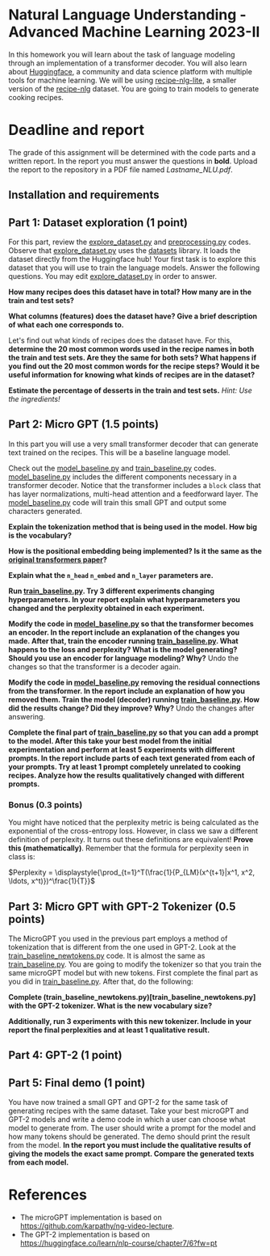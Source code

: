 # Natural Language Understanding - Advanced Machine Learning 2023-II

In this homework you will learn about the task of language modeling through an implementation of a transformer decoder. You will also learn about [Huggingface](https://huggingface.co/), a community and data science platform with multiple tools for machine learning. We will be using [recipe-nlg-lite](https://huggingface.co/datasets/m3hrdadfi/recipe_nlg_lite), a smaller version of the [recipe-nlg](https://recipenlg.cs.put.poznan.pl/) dataset. You are going to train models to generate cooking recipes.

# Deadline and report

The grade of this assignment will be determined with the code parts and a written report. In the report you must answer the questions in **bold**. Upload the report to the repository in a PDF file named *Lastname_NLU.pdf*.

## Installation and requirements



## Part 1: Dataset exploration (1 point)

For this part, review the [explore_dataset.py](explore_dataset.py) and [preprocessing.py](preprocessing.py) codes. Observe that [explore_dataset.py](explore_dataset.py) uses the [datasets](https://huggingface.co/docs/datasets/index) library. It loads the dataset directly from the Huggingface hub! Your first task is to explore this dataset that you will use to train the language models. Answer the following questions. You may edit [explore_dataset.py](explore_dataset.py) in order to answer.

**How many recipes does this dataset have in total? How many are in the train and test sets?**

**What columns (features) does the dataset have? Give a brief description of what each one corresponds to.**

Let's find out what kinds of recipes does the dataset have. For this, **determine the 20 most common words used in the recipe names in both the train and test sets. Are they the same for both sets? What happens if you find out the 20 most common words for the recipe steps? Would it be useful information for knowing what kinds of recipes are in the dataset?**

**Estimate the percentage of desserts in the train and test sets.** *Hint: Use the ingredients!*

## Part 2: Micro GPT (1.5 points)

In this part you will use a very small transformer decoder that can generate text trained on the recipes. This will be a baseline language model. 

Check out the [model_baseline.py](model_baseline.py) and [train_baseline.py](train_baseline.py) codes. [model_baseline.py](model_baseline.py) includes the different components necessary in a transformer decoder. Notice that the transformer includes a `block` class that has layer normalizations, multi-head attention and a feedforward layer. The [model_baseline.py](model_baseline.py) code will train this small GPT and output some characters generated.

**Explain the tokenization method that is being used in the model. How big is the vocabulary?**

**How is the positional embedding being implemented? Is it the same as the [original transformers paper](https://proceedings.neurips.cc/paper_files/paper/2017/file/3f5ee243547dee91fbd053c1c4a845aa-Paper.pdf)?**

**Explain what the `n_head` `n_embed` and `n_layer` parameters are.**

**Run [train_baseline.py](train_baseline.py). Try 3 different experiments changing hyperparameters. In your report explain what hyperparameters you changed and the perplexity obtained in each experiment.**

**Modify the code in [model_baseline.py](model_baseline.py) so that the transformer becomes an encoder. In the report include an explanation of the changes you made. After that, train the encoder running [train_baseline.py](train_baseline.py). What happens to the loss and perplexity? What is the model generating? Should you use an encoder for language modeling? Why?** Undo the changes so that the transformer is a decoder again. 

**Modify the code in [model_baseline.py](model_baseline.py) removing the residual connections from the transformer. In the report include an explanation of how you removed them. Train the model (decoder) running [train_baseline.py](train_baseline.py). How did the results change? Did they improve? Why?** Undo the changes after answering.

**Complete the final part of [train_baseline.py](train_baseline.py) so that you can add a prompt to the model. After this take your best model from the initial experimentation and perform at least 5 experiments with different prompts. In the report include parts of each text generated from each of your prompts. Try at least 1 prompt completely unrelated to cooking recipes. Analyze how the results qualitatively changed with different prompts.**

### Bonus (0.3 points)
You might have noticed that the perplexity metric is being calculated as the exponential of the cross-entropy loss. However, in class we saw a different definition of perplexity. It turns out these definitions are equivalent! **Prove this (mathematically)**. Remember that the formula for perplexity seen in class is:

$Perplexity = \displaystyle{\prod_{t=1}^T(\frac{1}{P_{LM}(x^{t+1}|x^1, x^2, \ldots, x^t)})^\frac{1}{T}}$

## Part 3: Micro GPT with GPT-2 Tokenizer (0.5 points)

The MicroGPT you used in the previous part employs a method of tokenization that is different from the one used in GPT-2. Look at the [train_baseline_newtokens.py](train_baseline_newtokens.py) code. It is almost the same as [train_baseline.py](train_baseline.py). You are going to modify the tokenizer so that you train the same microGPT model but with new tokens. First complete the final part as you did in [train_baseline.py](train_baseline.py). After that, do the following:

**Complete (train_baseline_newtokens.py)[train_baseline_newtokens.py] with the GPT-2 tokenizer. What is the new vocabulary size?** 

**Additionally, run 3 experiments with this new tokenizer. Include in your report the final perplexities and at least 1 qualitative result.**

## Part 4: GPT-2 (1 point)


## Part 5: Final demo (1 point)

You have now trained a small GPT and GPT-2 for the same task of generating recipes with the same dataset. Take your best microGPT and GPT-2 models and write a demo code in which a user can choose what model to generate from. The user should write a prompt for the model and how many tokens should be generated. The demo should print the result from the model. **In the report you must include the qualitative results of giving the models the exact same prompt. Compare the generated texts from each model.**

# References

* The microGPT implementation is based on https://github.com/karpathy/ng-video-lecture.
* The GPT-2 implementation is based on https://huggingface.co/learn/nlp-course/chapter7/6?fw=pt

